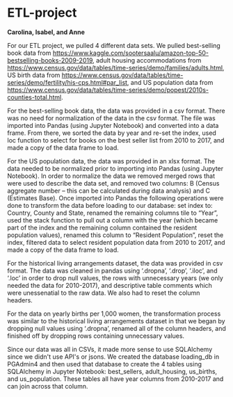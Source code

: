 # ETL-project

**Carolina, Isabel, and Anne**

For our ETL project, we pulled 4 different data sets. We pulled best-selling book data from https://www.kaggle.com/sootersaalu/amazon-top-50-bestselling-books-2009-2019, adult housing accommodations from https://www.census.gov/data/tables/time-series/demo/families/adults.html, US birth data from https://www.census.gov/data/tables/time-series/demo/fertility/his-cps.html#par_list, and US population data from https://www.census.gov/data/tables/time-series/demo/popest/2010s-counties-total.html.

For the best-selling book data, the data was provided in a csv format. There was no need for normalization of the data in the csv format. The file was imported into Pandas (using Jupyter Notebook) and converted into a data frame. From there, we sorted the data by year and re-set the index, used loc function to select for books on the best seller list from 2010 to 2017, and made a copy of the data frame to load.

For the US population data, the data was provided in an xlsx format. The data needed to be normalized prior to importing into Pandas (using Jupyter Notebook). In order to normalize the data we removed merged rows that were used to describe the data set, and removed two columns: B (Census aggregate number – this can be calculated during data analysis) and C (Estimates Base). Once imported into Pandas the following operations were done to transform the data before loading to our database: set index to: Country, County and State, renamed the remaining columns tile to “Year”, used the stack function to pull out a column with the year (which became part of the index and the remaining column contained the resident population values), renamed this column to “Resident Population”, reset the index, filtered data to select resident population data from 2010 to 2017, and made a copy of the data frame to load.

For the historical living arrangements dataset, the data was provided in csv format. The data was cleaned in pandas using ‘.dropna’, ‘.drop’, ‘.iloc’, and ‘.loc’ in order to drop null values, the rows with unnecessary years (we only needed the data for 2010-2017), and descriptive table comments which were unessenatial to the raw data. We also had to reset the column headers.

For the data on yearly births per 1,000 women, the transformation process was similar to the historical living arrangements dataset in that we began by dropping null values using ‘.dropna’, renamed all of the column headers, and finished off by dropping rows containing unnecessary values. 

Since our data was all in CSVs, it made more sense to use SQLAlchemy since we didn't use API's or jsons. We created the database loading_db in PGAdmin4 and then used that database to create the 4 tables using SQLAlchemy in Jupyter Notebook: best_sellers, adult_housing, us_births, and us_population. These tables all have year columns from 2010-2017 and can join across that column.
